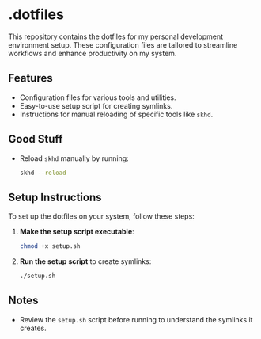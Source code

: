 # .dotfiles

This repository contains the dotfiles for my personal development environment setup. These configuration files are tailored to streamline workflows and enhance productivity on my system.

## Features
- Configuration files for various tools and utilities.
- Easy-to-use setup script for creating symlinks.
- Instructions for manual reloading of specific tools like `skhd`.

## Good Stuff
- Reload `skhd` manually by running:
  ```bash
  skhd --reload
  ```

## Setup Instructions
To set up the dotfiles on your system, follow these steps:

1. **Make the setup script executable**:
   ```bash
   chmod +x setup.sh
   ```

2. **Run the setup script** to create symlinks:
   ```bash
   ./setup.sh
   ```

## Notes
- Review the `setup.sh` script before running to understand the symlinks it creates.
